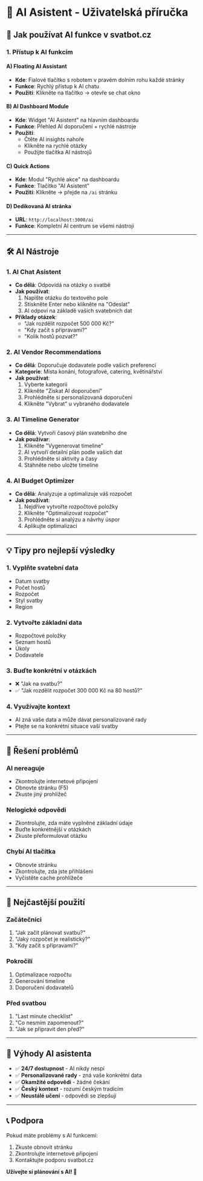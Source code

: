 # 🤖 AI Asistent - Uživatelská příručka

## 🎯 Jak používat AI funkce v svatbot.cz

### **1. Přístup k AI funkcím**

#### **A) Floating AI Assistant**
- **Kde**: Fialové tlačítko s robotem v pravém dolním rohu každé stránky
- **Funkce**: Rychlý přístup k AI chatu
- **Použití**: Klikněte na tlačítko → otevře se chat okno

#### **B) AI Dashboard Module**
- **Kde**: Widget "AI Asistent" na hlavním dashboardu
- **Funkce**: Přehled AI doporučení + rychlé nástroje
- **Použití**: 
  - Čtěte AI insights nahoře
  - Klikněte na rychlé otázky
  - Použijte tlačítka AI nástrojů

#### **C) Quick Actions**
- **Kde**: Modul "Rychlé akce" na dashboardu
- **Funkce**: Tlačítko "AI Asistent"
- **Použití**: Klikněte → přejde na `/ai` stránku

#### **D) Dedikovaná AI stránka**
- **URL**: `http://localhost:3000/ai`
- **Funkce**: Kompletní AI centrum se všemi nástroji

---

## 🛠️ **AI Nástroje**

### **1. AI Chat Asistent**
- **Co dělá**: Odpovídá na otázky o svatbě
- **Jak používat**:
  1. Napište otázku do textového pole
  2. Stiskněte Enter nebo klikněte na "Odeslat"
  3. AI odpoví na základě vašich svatebních dat
- **Příklady otázek**:
  - "Jak rozdělit rozpočet 500 000 Kč?"
  - "Kdy začít s přípravami?"
  - "Kolik hostů pozvat?"

### **2. AI Vendor Recommendations**
- **Co dělá**: Doporučuje dodavatele podle vašich preferencí
- **Kategorie**: Místa konání, fotografové, catering, květinářství
- **Jak používat**:
  1. Vyberte kategorii
  2. Klikněte "Získat AI doporučení"
  3. Prohlédněte si personalizovaná doporučení
  4. Klikněte "Vybrat" u vybraného dodavatele

### **3. AI Timeline Generator**
- **Co dělá**: Vytvoří časový plán svatebního dne
- **Jak používar**:
  1. Klikněte "Vygenerovat timeline"
  2. AI vytvoří detailní plán podle vašich dat
  3. Prohlédněte si aktivity a časy
  4. Stáhněte nebo uložte timeline

### **4. AI Budget Optimizer**
- **Co dělá**: Analyzuje a optimalizuje váš rozpočet
- **Jak používat**:
  1. Nejdříve vytvořte rozpočtové položky
  2. Klikněte "Optimalizovat rozpočet"
  3. Prohlédněte si analýzu a návrhy úspor
  4. Aplikujte optimalizaci

---

## 💡 **Tipy pro nejlepší výsledky**

### **1. Vyplňte svatební data**
- Datum svatby
- Počet hostů
- Rozpočet
- Styl svatby
- Region

### **2. Vytvořte základní data**
- Rozpočtové položky
- Seznam hostů
- Úkoly
- Dodavatele

### **3. Buďte konkrétní v otázkách**
- ❌ "Jak na svatbu?"
- ✅ "Jak rozdělit rozpočet 300 000 Kč na 80 hostů?"

### **4. Využívajte kontext**
- AI zná vaše data a může dávat personalizované rady
- Ptejte se na konkrétní situace vaší svatby

---

## 🔧 **Řešení problémů**

### **AI nereaguje**
- Zkontrolujte internetové připojení
- Obnovte stránku (F5)
- Zkuste jiný prohlížeč

### **Nelogické odpovědi**
- Zkontrolujte, zda máte vyplněné základní údaje
- Buďte konkrétnější v otázkách
- Zkuste přeformulovat otázku

### **Chybí AI tlačítka**
- Obnovte stránku
- Zkontrolujte, zda jste přihlášeni
- Vyčistěte cache prohlížeče

---

## 🎯 **Nejčastější použití**

### **Začátečníci**
1. "Jak začít plánovat svatbu?"
2. "Jaký rozpočet je realistický?"
3. "Kdy začít s přípravami?"

### **Pokročilí**
1. Optimalizace rozpočtu
2. Generování timeline
3. Doporučení dodavatelů

### **Před svatbou**
1. "Last minute checklist"
2. "Co nesmím zapomenout?"
3. "Jak se připravit den před?"

---

## 🚀 **Výhody AI asistenta**

- ✅ **24/7 dostupnost** - AI nikdy nespí
- ✅ **Personalizované rady** - zná vaše konkrétní data
- ✅ **Okamžité odpovědi** - žádné čekání
- ✅ **Český kontext** - rozumí českým tradicím
- ✅ **Neustálé učení** - odpovědi se zlepšují

---

## 📞 **Podpora**

Pokud máte problémy s AI funkcemi:
1. Zkuste obnovit stránku
2. Zkontrolujte internetové připojení
3. Kontaktujte podporu svatbot.cz

**Užívejte si plánování s AI! 🎉**
